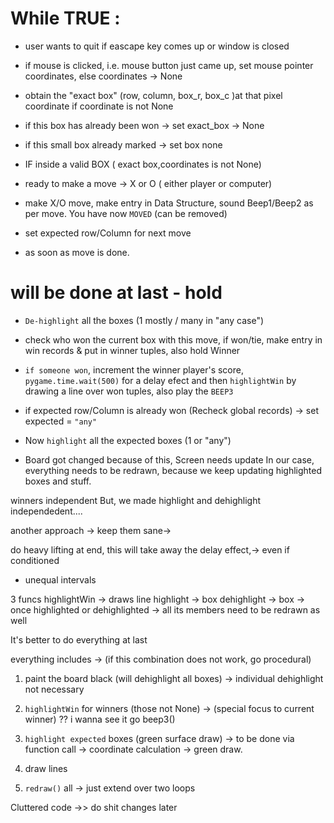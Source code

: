 
# While TRUE :
- user wants to quit if eascape key comes up or window is closed

- if mouse is clicked, i.e. mouse button just came up, set mouse pointer coordinates, else coordinates -> None
- obtain the "exact box" (row, column, box_r, box_c )at that pixel coordinate if coordinate is not None
- if this box has already been won -> set exact_box -> None
- if this small box already marked -> set box none

- IF inside a valid BOX ( exact box,coordinates is not None)
- ready to make a move -> X or O ( either player or computer)
- make X/O move, make entry in Data Structure, sound Beep1/Beep2 as per move. You have now `MOVED` (can be removed)
- set expected row/Column for next move

- as soon as move is done. 
# will be done at last - hold
- `De-highlight` all the boxes (1 mostly / many in "any case")

- check who won the current box with this move, if won/tie, make entry in win records & put in winner tuples, also hold Winner
- `if someone won`,  increment the winner player's score, `pygame.time.wait(500)` for a delay efect and then `highlightWin` by drawing a line over won tuples, also play the `BEEP3` 

- if expected row/Column is already won (Recheck global records) -> set expected = `"any"`
- Now `highlight` all the expected boxes (1 or "any")

- Board got changed because of this, Screen needs update
In our case, everything needs to be redrawn, because we keep 
updating highlighted boxes and stuff.

winners independent
But, we made highlight and dehighlight independedent....

another approach -> keep them sane->

do heavy lifting at end,
this will take away the delay effect,-> even if conditioned
- unequal intervals

3 funcs
highlightWin -> draws line
highlight -> box
dehighlight -> box
-> once highlighted or dehighlighted -> all its members need to be redrawn as well

It's better to do everything at last

everything includes -> (if this combination does not work, go procedural)

1. paint the board black (will dehighlight all boxes) -> individual dehighlight not necessary

4. `highlightWin` for winners (those not None)  -> (special focus to current winner) ?? i wanna see it go beep3()

5. `highlight expected` boxes (green surface draw) -> to be done via function call -> coordinate calculation -> green draw.

2. draw lines 
3. `redraw()` all  -> just extend over two loops

Cluttered code ->> do shit changes later



